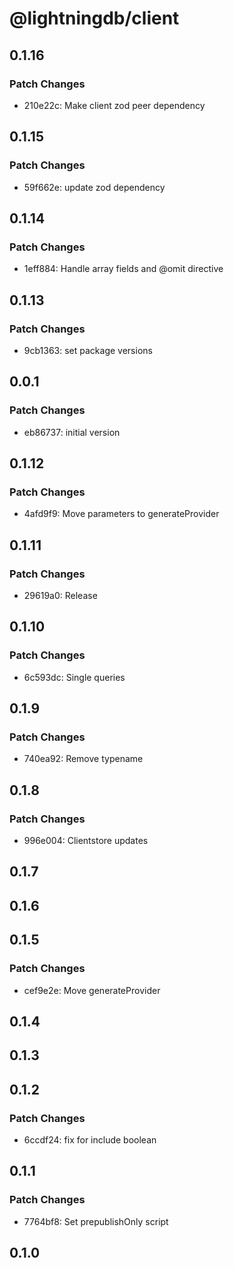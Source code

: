 # @lightningdb/client

## 0.1.16

### Patch Changes

- 210e22c: Make client zod peer dependency

## 0.1.15

### Patch Changes

- 59f662e: update zod dependency

## 0.1.14

### Patch Changes

- 1eff884: Handle array fields and @omit directive

## 0.1.13

### Patch Changes

- 9cb1363: set package versions

## 0.0.1

### Patch Changes

- eb86737: initial version

## 0.1.12

### Patch Changes

- 4afd9f9: Move parameters to generateProvider

## 0.1.11

### Patch Changes

- 29619a0: Release

## 0.1.10

### Patch Changes

- 6c593dc: Single queries

## 0.1.9

### Patch Changes

- 740ea92: Remove typename

## 0.1.8

### Patch Changes

- 996e004: Clientstore updates

## 0.1.7

## 0.1.6

## 0.1.5

### Patch Changes

- cef9e2e: Move generateProvider

## 0.1.4

## 0.1.3

## 0.1.2

### Patch Changes

- 6ccdf24: fix for include boolean

## 0.1.1

### Patch Changes

- 7764bf8: Set prepublishOnly script

## 0.1.0
